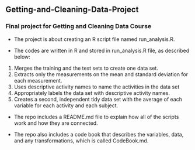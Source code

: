 ## Getting-and-Cleaning-Data-Project
### Final project for Getting and Cleaning Data Course

* The project is about creating an R script file named run_analysis.R.

* The codes are written in R and stored in run_analysis.R file, as described below:
1. Merges the training and the test sets to create one data set.
2. Extracts only the measurements on the mean and standard deviation for each measurement.
3. Uses descriptive activity names to name the activities in the data set
4. Appropriately labels the data set with descriptive activity names.
5. Creates a second, independent tidy data set with the average of each variable for each activity and each subject.

* The repo includes a README.md file to explain how all of the scripts work and how they are connected.

* The repo also includes a code book that describes the variables, data, and any transformations, which is called CodeBook.md.
